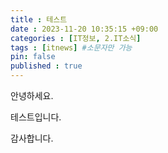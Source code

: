 ```yaml
---
title : 테스트
date : 2023-11-20 10:35:15 +09:00
categories : [IT정보, 2.IT소식]
tags : [itnews] #소문자만 가능
pin: false
published : true
---
```

안녕하세요.

테스트입니다.

감사합니다.
